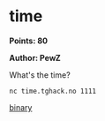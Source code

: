 # time
**Points: 80**

**Author: PewZ**

What's the time?

`nc time.tghack.no 1111`

[binary](time)
